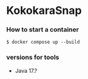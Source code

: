 # KokokaraSnap

### How to start a container

```
$ docker compose up --build
```


### versions for tools
 - Java 17.?
